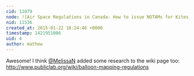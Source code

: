 ```yaml
---
cid: 11079
node: ![Air Space Regulations in Canada: How to issue NOTAMs for Kites and Balloons](../notes/ann/01-21-2015/kite-and-balloon-regulations-in-canada-how-to-issue-notams-for-kites-and-balloons)
nid: 11536
created_at: 2015-01-22 18:24:46 +0000
timestamp: 1421951086
uid: 4
author: mathew
---
```


Awesome!
I think [@MelissaN](/profile/MelissaN) added some research to the wiki page too:
http://www.publiclab.org/wiki/balloon-mapping-regulations